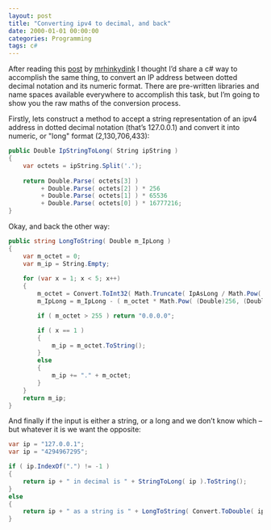 ```yaml
---
layout: post
title: "Converting ipv4 to decimal, and back"
date: 2000-01-01 00:00:00
categories: Programming
tags: c#
---
```


After reading this [post][hinky-hack-ipconvc] by [mrhinkydink][mrhinkydink] I thought I’d share a c# way to accomplish the same thing, to convert an IP address between dotted decimal notation and its numeric format. There are pre-written libraries and name spaces available everywhere to accomplish this task, but I’m going to show you the raw maths of the conversion process.

Firstly, lets construct a method to accept a string representation of an ipv4 address in dotted decimal notation (that’s 127.0.0.1) and convert it into numeric, or "long" format (2,130,706,433):

```csharp
public Double IpStringToLong( String ipString )
{
    var octets = ipString.Split('.');
    
    return Double.Parse( octets[3] ) 
         + Double.Parse( octets[2] ) * 256 
         + Double.Parse( octets[1] ) * 65536 
         + Double.Parse( octets[0] ) * 16777216;
}
```

Okay, and back the other way:

```csharp
public string LongToString( Double m_IpLong )
{    
    var m_octet = 0;
    var m_ip = String.Empty;
    
    for (var x = 1; x < 5; x++)
    {
        m_octet = Convert.ToInt32( Math.Truncate( IpAsLong / Math.Pow( (Double)256, (Double)( 4 - x ) ) ) );
        m_IpLong = m_IpLong - ( m_octet * Math.Pow( (Double)256, (Double)( 4 - x ) ) );

        if ( m_octet > 255 ) return "0.0.0.0";

        if ( x == 1 )
        {
        	m_ip = m_octet.ToString();
        }            
        else
        {
        	m_ip += "." + m_octet;
        }
    }
    return m_ip;
}
```

And finally if the input is either a string, or a long and we don’t know which – but whatever it is we want the opposite:

```csharp
var ip = "127.0.0.1";
var ip = "4294967295";

if ( ip.IndexOf(".") != -1 )
{
	return ip + " in decimal is " + StringToLong( ip ).ToString();
}    
else
{
	return ip + " as a string is " + LongToString( Convert.ToDouble( ip ) );
}
```

[hinky-hack-ipconvc]: http://mrhinkydink.blogspot.com/2011/08/hinky-hack-ipconvc.html
[mrhinkydink]: http://mrhinkydink.blogspot.com/